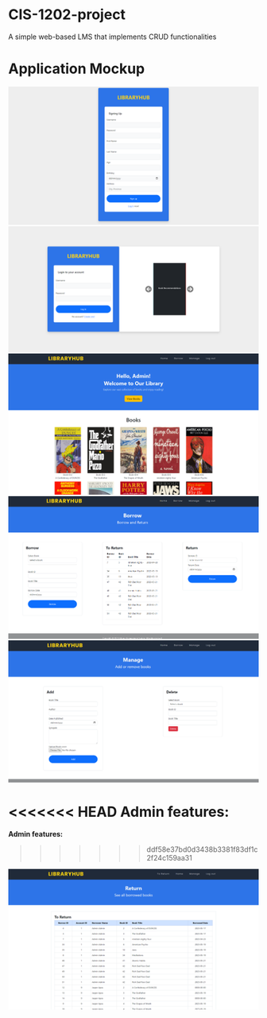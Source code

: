 # CIS-1202-project
A simple web-based LMS that implements CRUD functionalities

# Application Mockup
<img src="./images/wireframes/SignupPage.png">
<img src="./images/wireframes/LoginPage.png">
<img src="./images/wireframes/dashboard.png">
<img src="./images/wireframes/Borrowpage.png">
<img src="./images/wireframes/ManageBooks.png">

<<<<<<< HEAD
Admin features:
=======
**Admin features:**

>>>>>>> ddf58e37bd0d3438b3381f83df1c2f24c159aa31
<img src="./images/wireframes/toreturnpage.png">



